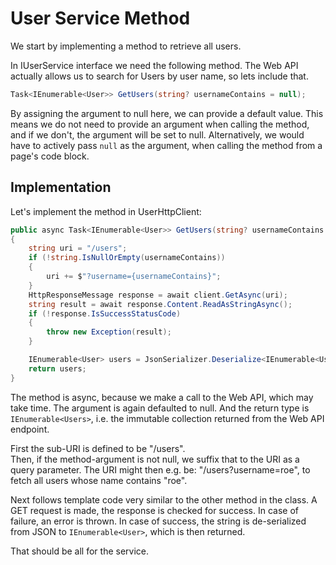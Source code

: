 # User Service Method

We start by implementing a method to retrieve all users. 

In IUserService interface we need the following method. The Web API actually allows us to search for Users by user name, so lets include that.

```csharp
Task<IEnumerable<User>> GetUsers(string? usernameContains = null);
```

By assigning the argument to null here, we can provide a default value. This means we do not need to provide an argument when calling the method, and if we don't, the argument will be set to null. Alternatively, we would have to actively pass `null` as the argument, when calling the method from a page's code block.

## Implementation
Let's implement the method in UserHttpClient:

```csharp
public async Task<IEnumerable<User>> GetUsers(string? usernameContains = null)
{
    string uri = "/users";
    if (!string.IsNullOrEmpty(usernameContains))
    {
        uri += $"?username={usernameContains}";
    }
    HttpResponseMessage response = await client.GetAsync(uri);
    string result = await response.Content.ReadAsStringAsync();
    if (!response.IsSuccessStatusCode)
    {
        throw new Exception(result);
    }

    IEnumerable<User> users = JsonSerializer.Deserialize<IEnumerable<User>>(result)!;
    return users;
}
```

The method is async, because we make a call to the Web API, which may take time. The argument is again defaulted to null. And the return type is `IEnumerable<Users>`, i.e. the immutable collection returned from the Web API endpoint.

First the sub-URI is defined to be "/users".\
Then, if the method-argument is not null, we suffix that to the URI as a query parameter. The URI might then e.g. be: "/users?username=roe", to fetch all users whose name contains "roe".

Next follows template code very similar to the other method in the class. A GET request is made, the response is checked for success. In case of failure, an error is thrown. In case of success, the string is de-serialized from JSON to `IEnumerable<User>`, which is then returned.

That should be all for the service.